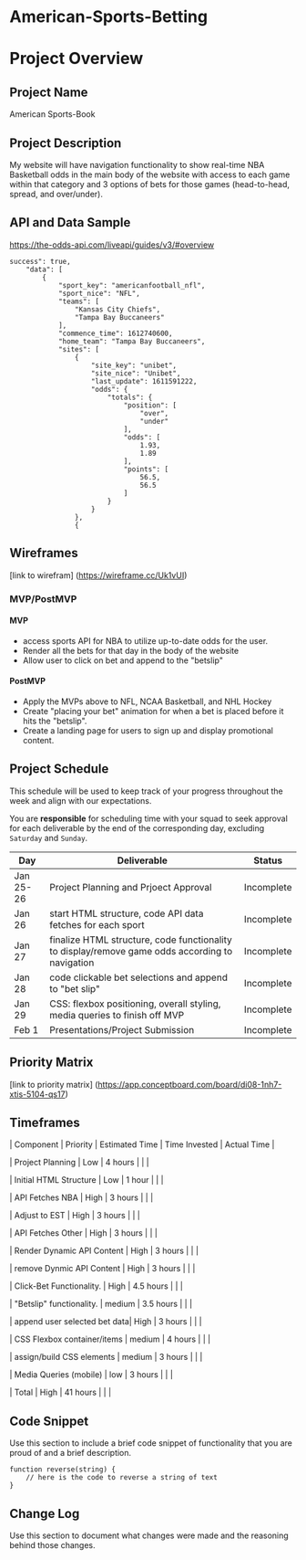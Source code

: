 # American-Sports-Betting

# Project Overview

## Project Name

American Sports-Book

## Project Description

My website will have navigation functionality to show real-time NBA Basketball odds in the main body of the website with access to each game within that category and 3 options of bets for those games (head-to-head, spread, and over/under).


## API and Data Sample

https://the-odds-api.com/liveapi/guides/v3/#overview

```
success": true,
    "data": [
        {
            "sport_key": "americanfootball_nfl",
            "sport_nice": "NFL",
            "teams": [
                "Kansas City Chiefs",
                "Tampa Bay Buccaneers"
            ],
            "commence_time": 1612740600,
            "home_team": "Tampa Bay Buccaneers",
            "sites": [
                {
                    "site_key": "unibet",
                    "site_nice": "Unibet",
                    "last_update": 1611591222,
                    "odds": {
                        "totals": {
                            "position": [
                                "over",
                                "under"
                            ],
                            "odds": [
                                1.93,
                                1.89
                            ],
                            "points": [
                                56.5,
                                56.5
                            ]
                        }
                    }
                },
                {
```

## Wireframes

[link to wirefram] (https://wireframe.cc/Uk1vUI)

### MVP/PostMVP

#### MVP 

- access sports API for NBA to utilize up-to-date odds for the user.
- Render all the bets for that day in the body of the website
- Allow user to click on bet and append to the "betslip"

#### PostMVP  

- Apply the MVPs above to NFL, NCAA Basketball, and NHL Hockey
- Create "placing your bet" animation for when a bet is placed before it hits the "betslip".
- Create a landing page for users to sign up and display promotional content.

## Project Schedule

This schedule will be used to keep track of your progress throughout the week and align with our expectations.  

You are **responsible** for scheduling time with your squad to seek approval for each deliverable by the end of the corresponding day, excluding `Saturday` and `Sunday`.

|  Day | Deliverable | Status
|---|---| ---|
|Jan 25-26| Project Planning and Prjoect Approval | Incomplete
|Jan 26| start HTML structure, code API data fetches for each sport | Incomplete
|Jan 27| finalize HTML structure, code functionality to display/remove game odds according to navigation | Incomplete
|Jan 28| code clickable bet selections and append to "bet slip"  | Incomplete
|Jan 29| CSS: flexbox positioning, overall styling, media queries to finish off MVP | Incomplete
|Feb 1| Presentations/Project Submission | Incomplete

## Priority Matrix

[link to priority matrix] (https://app.conceptboard.com/board/di08-1nh7-xtis-5104-qs17)

## Timeframes

|          Component            | Priority | Estimated Time | Time Invested | Actual Time |

|     Project Planning          |    Low   |    4 hours     |               |             |

| Initial HTML Structure        |    Low   |    1 hour      |               |             |

|      API Fetches NBA          |    High  |    3 hours     |               |             |

|       Adjust to EST           |    High  |    3 hours     |               |             |

|    API Fetches Other          |    High  |    3 hours     |               |             |

|  Render Dynamic API Content   |    High  |    3 hours     |               |             |

|  remove Dynmic API Content    |    High  |    3 hours     |               |             |

| Click-Bet Functionality.      |    High  |    4.5 hours   |               |             |

| "Betslip" functionality.      |  medium  |    3.5 hours   |               |             |

|  append user selected bet data|    High  |    3 hours     |               |             |

|   CSS Flexbox container/items |  medium  |    4 hours     |               |             |

|   assign/build CSS elements   |  medium  |    3 hours     |               |             |

|    Media Queries (mobile)     |   low    |    3 hours     |               |             |

|             Total             |    High  |    41 hours    |               |             |



## Code Snippet

Use this section to include a brief code snippet of functionality that you are proud of and a brief description.  

```
function reverse(string) {
	// here is the code to reverse a string of text
}
```

## Change Log
 Use this section to document what changes were made and the reasoning behind those changes.  
